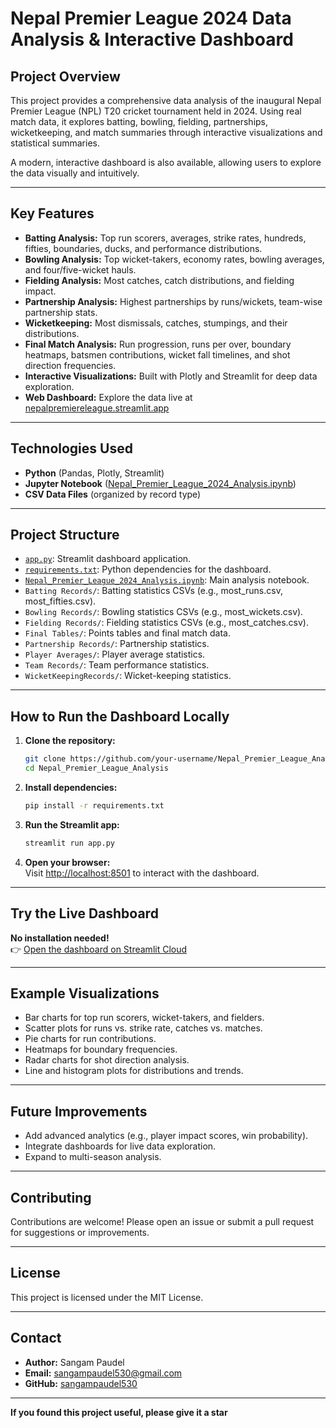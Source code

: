 # Nepal Premier League 2024 Data Analysis & Interactive Dashboard

## Project Overview

This project provides a comprehensive data analysis of the inaugural Nepal Premier League (NPL) T20 cricket tournament held in 2024. Using real match data, it explores batting, bowling, fielding, partnerships, wicketkeeping, and match summaries through interactive visualizations and statistical summaries.

A modern, interactive dashboard is also available, allowing users to explore the data visually and intuitively.

---

## Key Features

- **Batting Analysis:** Top run scorers, averages, strike rates, hundreds, fifties, boundaries, ducks, and performance distributions.
- **Bowling Analysis:** Top wicket-takers, economy rates, bowling averages, and four/five-wicket hauls.
- **Fielding Analysis:** Most catches, catch distributions, and fielding impact.
- **Partnership Analysis:** Highest partnerships by runs/wickets, team-wise partnership stats.
- **Wicketkeeping:** Most dismissals, catches, stumpings, and their distributions.
- **Final Match Analysis:** Run progression, runs per over, boundary heatmaps, batsmen contributions, wicket fall timelines, and shot direction frequencies.
- **Interactive Visualizations:** Built with Plotly and Streamlit for deep data exploration.
- **Web Dashboard:** Explore the data live at [nepalpremiereleague.streamlit.app](https://nepalpremiereleague.streamlit.app/)

---

## Technologies Used

- **Python** (Pandas, Plotly, Streamlit)
- **Jupyter Notebook** ([Nepal_Premier_League_2024_Analysis.ipynb](Nepal_Premier_League_2024_Analysis.ipynb))
- **CSV Data Files** (organized by record type)

---

## Project Structure

- [`app.py`](app.py): Streamlit dashboard application.
- [`requirements.txt`](requirements.txt): Python dependencies for the dashboard.
- [`Nepal_Premier_League_2024_Analysis.ipynb`](Nepal_Premier_League_2024_Analysis.ipynb): Main analysis notebook.
- `Batting Records/`: Batting statistics CSVs (e.g., most_runs.csv, most_fifties.csv).
- `Bowling Records/`: Bowling statistics CSVs (e.g., most_wickets.csv).
- `Fielding Records/`: Fielding statistics CSVs (e.g., most_catches.csv).
- `Final Tables/`: Points tables and final match data.
- `Partnership Records/`: Partnership statistics.
- `Player Averages/`: Player average statistics.
- `Team Records/`: Team performance statistics.
- `WicketKeepingRecords/`: Wicket-keeping statistics.

---

## How to Run the Dashboard Locally

1. **Clone the repository:**
   ```sh
   git clone https://github.com/your-username/Nepal_Premier_League_Analysis.git
   cd Nepal_Premier_League_Analysis
   ```
2. **Install dependencies:**
   ```sh
   pip install -r requirements.txt
   ```
3. **Run the Streamlit app:**
   ```sh
   streamlit run app.py
   ```
4. **Open your browser:**  
   Visit [http://localhost:8501](http://localhost:8501) to interact with the dashboard.

---

## Try the Live Dashboard

**No installation needed!**  
👉 [Open the dashboard on Streamlit Cloud](https://nepalpremiereleague.streamlit.app/)

---

## Example Visualizations

- Bar charts for top run scorers, wicket-takers, and fielders.
- Scatter plots for runs vs. strike rate, catches vs. matches.
- Pie charts for run contributions.
- Heatmaps for boundary frequencies.
- Radar charts for shot direction analysis.
- Line and histogram plots for distributions and trends.

---

## Future Improvements

- Add advanced analytics (e.g., player impact scores, win probability).
- Integrate dashboards for live data exploration.
- Expand to multi-season analysis.

---

## Contributing

Contributions are welcome! Please open an issue or submit a pull request for suggestions or improvements.

---

## License

This project is licensed under the MIT License.

---

## Contact

- **Author:** Sangam Paudel
- **Email:** sangampaudel530@gmail.com
- **GitHub:** [sangampaudel530](https://github.com/sangampaudel530)

---

**If you found this project useful, please give it a star**